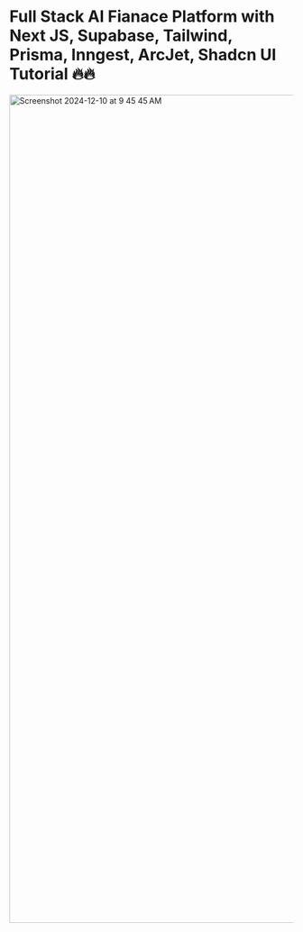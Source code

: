 # Full Stack AI Fianace Platform with Next JS, Supabase, Tailwind, Prisma, Inngest, ArcJet, Shadcn UI Tutorial 🔥🔥


<img width="1470" alt="Screenshot 2024-12-10 at 9 45 45 AM" src="https://github.com/user-attachments/assets/1bc50b85-b421-4122-8ba4-ae68b2b61432">


